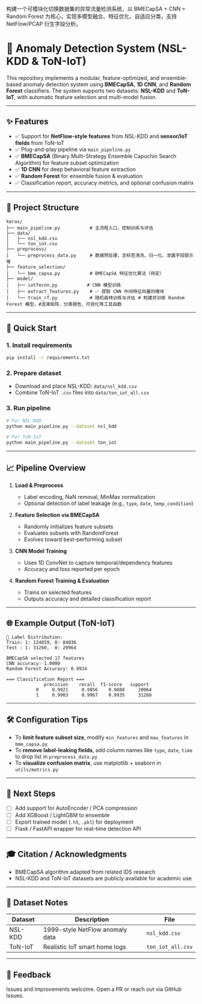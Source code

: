 构建一个可模块化切换数据集的异常流量检测系统，以 BMECapSA + CNN + Random Forest 为核心，实现多模型融合、特征优化、自适应分类，支持 NetFlow/PCAP 衍生字段分析。
# 🚀 Anomaly Detection System (NSL-KDD & ToN-IoT)

This repository implements a modular, feature-optimized, and ensemble-based anomaly detection system using **BMECapSA**, **1D CNN**, and **Random Forest** classifiers. The system supports two datasets: **NSL-KDD** and **ToN-IoT**, with automatic feature selection and multi-model fusion.

---

## ✨ Features

* ✅ Support for **NetFlow-style features** from NSL-KDD and **sensor/IoT fields** from ToN-IoT
* ✅ Plug-and-play pipeline via `main_pipeline.py`
* ✅ **BMECapSA** (Binary Multi-Strategy Ensemble Capuchin Search Algorithm) for feature subset optimization
* ✅ **1D CNN** for deep behavioral feature extraction
* ✅ **Random Forest** for ensemble fusion & evaluation
* ✅ Classification report, accuracy metrics, and optional confusion matrix

---

## 📂 Project Structure

```
keras/
├── main_pipeline.py           # 主流程入口，控制训练与评估
├── data/
│   ├── nsl_kdd.csv
│   └── ton_iot.csv
├── preprocess/
│   └── preprocess_data.py     # 数据预处理，含标签清洗、归一化、泄露字段提示等
├── feature_selection/
│   └── bme_capsa.py           # BMECapSA 特征优化算法（待定）
├── model/
│   ├── iotfecnn.py           # CNN 模型训练
│   ├── extract_features.py    # ✅ 提取 CNN 中间特征向量的模块
│   └── train_rf.py            # 随机森林训练与评估 # 构建并训练 Random Forest 模型，#混淆矩阵、分类报告、可视化等工具函数
```

---

## 🚀 Quick Start

### 1. Install requirements

```bash
pip install -r requirements.txt
```

### 2. Prepare dataset

* Download and place NSL-KDD: `data/nsl_kdd.csv`
* Combine ToN-IoT `.csv` files into `data/ton_iot_all.csv`

### 3. Run pipeline

```bash
# For NSL-KDD
python main_pipeline.py --dataset nsl_kdd

# For ToN-IoT
python main_pipeline.py --dataset ton_iot
```

---

## 📈 Pipeline Overview

1. **Load & Preprocess**

   * Label encoding, NaN removal, MinMax normalization
   * Optional detection of label leakage (e.g., `type`, `date`, `temp_condition`)

2. **Feature Selection via BMECapSA**

   * Randomly initializes feature subsets
   * Evaluates subsets with RandomForest
   * Evolves toward best-performing subset

3. **CNN Model Training**

   * Uses 1D ConvNet to capture temporal/dependency features
   * Accuracy and loss reported per epoch

4. **Random Forest Training & Evaluation**

   * Trains on selected features
   * Outputs accuracy and detailed classification report

---

## 🌐 Example Output (ToN-IoT)

```
📅 Label Distribution:
Train: 1: 124859, 0: 84036
Test : 1: 31260,  0: 20964

BMECapSA selected 17 features
CNN accuracy: 1.0000
Random Forest Accuracy: 0.9914

=== Classification Report ===
              precision    recall  f1-score   support
           0     0.9921     0.9856    0.9888     20964
           1     0.9903     0.9967    0.9935     31260
```

---

## 🛠️ Configuration Tips

* To **limit feature subset size**, modify `min_features` and `max_features` in `bme_capsa.py`
* To **remove label-leaking fields**, add column names like `type`, `date`, `time` to drop list in `preprocess_data.py`
* To **visualize confusion matrix**, use matplotlib + seaborn in `utils/metrics.py`

---

## 🚜 Next Steps

* [ ] Add support for AutoEncoder / PCA compression
* [ ] Add XGBoost / LightGBM to ensemble
* [ ] Export trained model (`.h5`, `.pkl`) for deployment
* [ ] Flask / FastAPI wrapper for real-time detection API

---

## 🎓 Citation / Acknowledgments

* BMECapSA algorithm adapted from related IDS research
* NSL-KDD and ToN-IoT datasets are publicly available for academic use

---

## 📁 Dataset Notes

| Dataset | Description                     | File              |
| ------- | ------------------------------- | ----------------- |
| NSL-KDD | 1999-style NetFlow anomaly data | `nsl_kdd.csv`     |
| ToN-IoT | Realistic IoT smart home logs   | `ton_iot_all.csv` |

---

## 📢 Feedback

Issues and improvements welcome. Open a PR or reach out via GitHub Issues.

